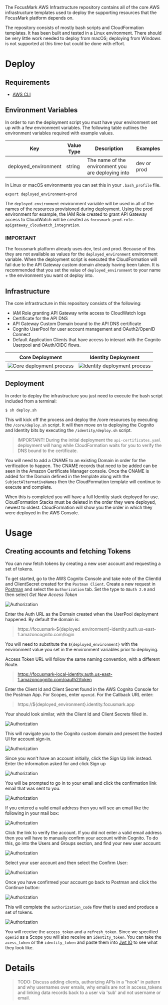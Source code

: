 The FocusMark AWS Infrastructure repository contains all of the core AWS infrastructure templates used to deploy the supporting resources that the FocusMark platform depends on.

The repository consists of mostly bash scripts and CloudFormation templates. It has been built and tested in a Linux environment. There should be very little work needed to deploy from macOS; deploying from Windows is not supported at this time but could be done with effort.

# Deploy

## Requirements

- [AWS CLI](https://docs.aws.amazon.com/cli/latest/userguide/install-cliv1.html)

## Environment Variables
In order to run the deployment script you must have your environment set up with a few environment variables. The following table outlines the environment variables required with example values.

| Key                  | Value Type | Description | Examples                                           |
|----------------------|------------|-------------|----------------------------------------------------|
| deployed_environment | string     | The name of the environment you are deploying into | dev or prod |

In Linux or macOS environments you can set this in your `.bash_profile` file.

```
export deployed_environment=prod
```

The `deployed_environment` environment variable will be used in all of the names of the resources provisioned during deployment. Using the prod environment for example, the IAM Role created to grant API Gateway access to CloudWatch will be created as `focusmark-prod-role-apigateway_cloudwatch_integration`.

### IMPORTANT
The focusmark platform already uses dev, test and prod. Because of this they are not available as values for the `deployed_environment` environment variable. When the deployment script is executed the CloudFormation will fail due to the API Gateway custom domain already having been taken. It is recommended that you set the value of `deployed_environment` to your name + the environment you want ot deploy into.

## Infrastructure

The core infrastructure in this repository consists of the following:

- IAM Role granting API Gateway write access to CloudWatch logs
- Certificate for the API DNS
- API Gateway Custom Domain bound to the API DNS certificate
- Cognito UserPool for user account management and OAuth2/OpenID Connect
- Default Application Clients that have access to interact with the Cognito Userpool and OAuth/OIDC flows.

| Core Deployment | Identity Deployment |
|-----------------|---------------------|
| ![Core deployment process](/docs/aws-infrastructure-deployment-Core.png) | ![Identity deployment process](/docs/aws-infrastructure-deployment-Identity.png) |

## Deployment

In order to deploy the infrastructure you just need to execute the bash script included from a terminal:

```
$ sh deploy.sh
```

This will kick off the process and deploy the /core resources by executing the `/core/deploy.sh` script. It will then move on to deploying the Cognito and Identity bits by executing the `/identity/deploy.sh` script.

> IMPORTANT! During the initial deployment the `api-certificates.yaml` deployment will hang while CloudFormation waits for you to verify the DNS bound to the certificate.

You will need to add a CNAME to an existing Domain in order for the verification to happen. The CNAME records that need to be added can be seen in the Amazon Certificate Manager console. Once the CNAME is added for the Domain defined in the template along with the `SubjectAlternativeNames` then the CloudFormation template will continue to execute and complete.

When this is completed you will have a full Identity stack deployed for use. CloudFormation Stacks must be deleted in the order they were deployed, newest to oldest. CloudFormation will show you the order in which they were deployed in the AWS Console.

# Usage

## Creating accounts and fetching Tokens
You can now fetch tokens by creating a new user account and requesting a set of tokens.

To get started, go to the AWS Cognito Console and take note of the ClientId and ClientSecret created for the `Postman Client`. Create a new request in [Postman](https://getpostman.com) and select the `Authorization` tab. Set the type to `OAuth 2.0` and then select _Get New Access Token_

![Authorization](/docs/postman-client-001.png)

Enter the Auth URL as the Domain created when the UserPool deployment happened. By default the domain is:

> https://focusmark-${deployed_environment}-identity.auth.us-east-1.amazoncognito.com/login

You will need to substitute the `${deployed_environment}` with the environment value you set in the environment variables prior to deploying.

Access Token URL will follow the same naming convention, with a different Route.

> https://focusmark-local-identity.auth.us-east-1.amazoncognito.com/oauth2/token

Enter the Client Id and Client Secret found in the AWS Cognito Console for the Postman App. For Scopes, enter `openid`. For the Callback URL enter:

> https://${deployed_environment}.identity.focusmark.app

Your should look similar, with the Client Id and Client Secrets filled in.

![Authorization](/docs/postman-client-002.png)

This will navigate you to the Cognito custom domain and present the hosted UI for account sign-in. 

![Authorization](/docs/postman-client-003.png)

Since you won't have an account initially, click the Sign Up link instead. Enter the information asked for and click Sign up

![Authorization](/docs/postman-client-004.png)

You will be prompted to go in to your email and click the confirmation link email that was sent to you. 

![Authorization](/docs/postman-client-005.png)

If you entered a valid email address then you will see an email like the following in your mail box:

![Authorization](/docs/postman-client-009.png)

Click the link to verify the account. If you did not enter a valid email address then you will have to manually confirm your account within Cognito. To do this, go into the Users and Groups section, and find your new user account:

![Authorization](/docs/postman-client-006.png)

Select your user account and then select the Confirm User:

![Authorization](/docs/postman-client-007.png)

Once you have confirmed your account go back to Postman and click the Continue button: 

![Authorization](/docs/postman-client-005.png)

This will complete the `authorization_code` flow that is used and produce a set of tokens.

![Authorization](/docs/postman-client-008.png)

You will receive the `access_token` and a `refresh_token`. Since we specified `openid` as a Scope you will also receive an `identity_token`. You can take the `acess_token` or the `identity_token` and paste them into [Jwt IO](https://jwt.io) to see what they look like.

# Details
> TODO: Discuss adding clients, authorizing APIs in a "hook" in pattern and why usernames over emails, why emails are not in access_tokens and linking data records back to a user via 'sub' and not username or email.